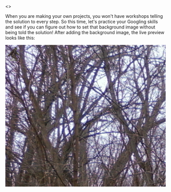 <<One column text>>

When you are making your own projects, you won't have workshops telling the solution to every step. So this time, let's practice your Googling skills and see if you can figure out how to set that background image without being told the solution! After adding the background image, the live preview looks like this:

[![img](https://github.com/bitprj/workshops/raw/f87c9df02bb2ef02e614d50eea6467efd890612f/find_bigfoot/img/bigfoot_background.png)](https://github.com/bitprj/workshops/blob/f87c9df02bb2ef02e614d50eea6467efd890612f/find_bigfoot/img/bigfoot_background.png)